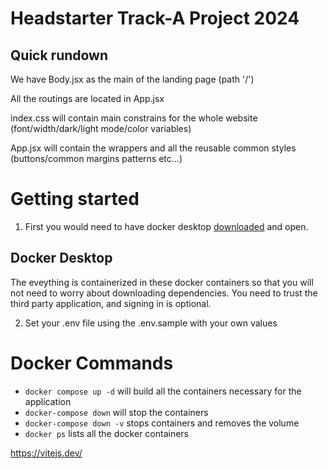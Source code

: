 # Headstarter Track-A Project 2024

## Quick rundown

We have Body.jsx as the main of the landing page (path '/')

All the routings are located in App.jsx

index.css will contain main constrains for the whole website (font/width/dark/light mode/color variables)

App.jsx will contain the wrappers and all the reusable common styles (buttons/common margins patterns etc...)


# Getting started
1. First you would need to have docker desktop [downloaded](https://www.docker.com/products/docker-desktop/) and open.

## Docker Desktop
The eveything is containerized in these docker containers so that you will not need to worry about downloading dependencies.
You need to trust the third party application, and signing in is optional.

2. Set your .env file using the .env.sample with your own values

# Docker Commands
- ```docker compose up -d``` will build all the containers necessary for the application
- ```docker-compose down``` will stop the containers
- ```docker-compose down -v``` stops containers and removes the volume
- ```docker ps``` lists all the docker containers

https://vitejs.dev/